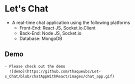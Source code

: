 # Let's Chat
  - A real-time chat application using the following platforms
    - Front-End: React JS, Socket.io.Client
    - Back-End: Node JS, Socket.io
    - Database: MongoDB
    
 ## Demo
    - Please check out the demo
      ![demo](https://github.com/thaqueubc/Let-s_Chat/blob/chatAppWithReact/images/chat_app.gif)
   



